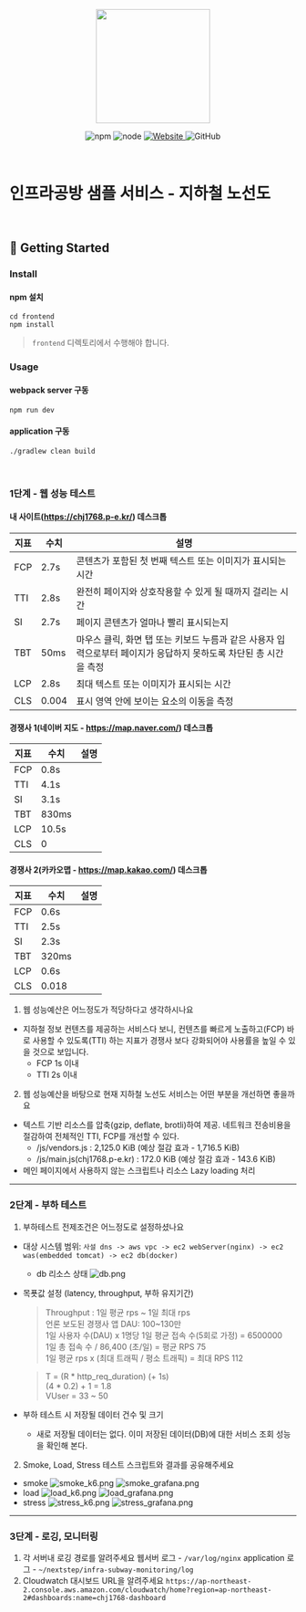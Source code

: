 <p align="center">
    <img width="200px;" src="https://raw.githubusercontent.com/woowacourse/atdd-subway-admin-frontend/master/images/main_logo.png"/>
</p>
<p align="center">
  <img alt="npm" src="https://img.shields.io/badge/npm-%3E%3D%205.5.0-blue">
  <img alt="node" src="https://img.shields.io/badge/node-%3E%3D%209.3.0-blue">
  <a href="https://edu.nextstep.camp/c/R89PYi5H" alt="nextstep atdd">
    <img alt="Website" src="https://img.shields.io/website?url=https%3A%2F%2Fedu.nextstep.camp%2Fc%2FR89PYi5H">
  </a>
  <img alt="GitHub" src="https://img.shields.io/github/license/next-step/atdd-subway-service">
</p>

<br>

# 인프라공방 샘플 서비스 - 지하철 노선도

<br>

## 🚀 Getting Started

### Install

#### npm 설치

```
cd frontend
npm install
```

> `frontend` 디렉토리에서 수행해야 합니다.

### Usage

#### webpack server 구동

```
npm run dev
```

#### application 구동

```
./gradlew clean build
```

<br>

### 1단계 - 웹 성능 테스트

#### 내 사이트(https://chj1768.p-e.kr/) 데스크톱

| 지표  | 수치    | 설명  |
|-----|-------|-----|
| FCP | 2.7s  | 콘텐츠가 포함된 첫 번째 텍스트 또는 이미지가 표시되는 시간   |
| TTI | 2.8s  | 완전히 페이지와 상호작용할 수 있게 될 때까지 걸리는 시간   |
| SI  | 2.7s  | 페이지 콘텐츠가 얼마나 빨리 표시되는지    |
| TBT | 50ms  | 마우스 클릭, 화면 탭 또는 키보드 누름과 같은 사용자 입력으로부터 페이지가 응답하지 못하도록 차단된 총 시간을 측정    |
| LCP | 2.8s  | 최대 텍스트 또는 이미지가 표시되는 시간    |
| CLS | 0.004 | 표시 영역 안에 보이는 요소의 이동을 측정    |

#### 경쟁사 1(네이버 지도 - https://map.naver.com/) 데스크톱

| 지표  | 수치 | 설명  |
|-----|---|-----|
| FCP | 0.8s |     |
| TTI | 4.1s |     |
| SI  | 3.1s |     |
| TBT | 830ms |     |
| LCP | 10.5s |     |
| CLS | 0 |     |

#### 경쟁사 2(카카오맵 - https://map.kakao.com/) 데스크톱

| 지표  | 수치    | 설명  |
|-----|-------|-----|
| FCP | 0.6s  |     |
| TTI | 2.5s  |     |
| SI  | 2.3s  |     |
| TBT | 320ms |     |
| LCP | 0.6s  |     |
| CLS | 0.018 |     |

1. 웹 성능예산은 어느정도가 적당하다고 생각하시나요

- 지하철 정보 컨텐츠를 제공하는 서비스다 보니, 컨텐츠를 빠르게 노출하고(FCP) 바로 사용할 수 있도록(TTI) 하는 지표가 경쟁사 보다 강화되어야 사용률을 높일 수 있을 것으로 보입니다.
    - FCP 1s 이내
    - TTI 2s 이내

2. 웹 성능예산을 바탕으로 현재 지하철 노선도 서비스는 어떤 부분을 개선하면 좋을까요

- 텍스트 기반 리소스를 압축(gzip, deflate, brotli)하여 제공. 네트워크 전송비용을 절감하여 전체적인 TTI, FCP를 개선할 수 있다.
    - /js/vendors.js : 2,125.0 KiB (예상 절감 효과 - 1,716.5 KiB)
    - /js/main.js(chj1768.p-e.kr) : 172.0 KiB (예상 절감 효과 - 143.6 KiB)
- 메인 페이지에서 사용하지 않는 스크립트나 리소스 Lazy loading 처리

---

### 2단계 - 부하 테스트

1. 부하테스트 전제조건은 어느정도로 설정하셨나요

- 대상 시스템 범위: `사설 dns -> aws vpc -> ec2 webServer(nginx) -> ec2 was(embedded tomcat) -> ec2 db(docker)`
    - db 리소스 상태
      ![db.png](db.png)

- 목푯값 설정 (latency, throughput, 부하 유지기간)
  > Throughput : 1일 평균 rps ~ 1일 최대 rps <br/>
  언론 보도된 경쟁사 앱 DAU: 100~130만 <br/>
  1일 사용자 수(DAU) x 1명당 1일 평균 접속 수(5회로 가정) = 6500000 <br/>
  1일 총 접속 수 / 86,400 (초/일) = 평균 RPS 75 <br/>
  1일 평균 rps x (최대 트래픽 / 평소 트래픽) = 최대 RPS 112

  > T = (R * http_req_duration) (+ 1s) <br/>
  (4 * 0.2) + 1 = 1.8 <br/>
  VUser = 33 ~ 50

- 부하 테스트 시 저장될 데이터 건수 및 크기
    - 새로 저장될 데이터는 없다. 이미 저장된 데이터(DB)에 대한 서비스 조회 성능을 확인해 본다.


2. Smoke, Load, Stress 테스트 스크립트와 결과를 공유해주세요

- smoke
  ![smoke_k6.png](k6/smoke_k6.png)
  ![smoke_grafana.png](k6/smoke_grafana.png)
- load
  ![load_k6.png](k6/load_k6.png)
  ![load_grafana.png](k6/load_grafana.png)
- stress
  ![stress_k6.png](k6/stress_k6.png)
  ![stress_grafana.png](k6/stress_grafana.png)

---

### 3단계 - 로깅, 모니터링

1. 각 서버내 로깅 경로를 알려주세요 웹서버 로그 - `/var/log/nginx`
   application 로그 - `~/nextstep/infra-subway-monitoring/log`
2. Cloudwatch 대시보드 URL을 알려주세요
   `https://ap-northeast-2.console.aws.amazon.com/cloudwatch/home?region=ap-northeast-2#dashboards:name=chj1768-dashboard
   `
